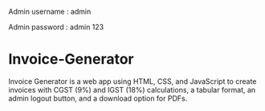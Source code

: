 Admin username : admin 


Admin password : admin 123

# Invoice-Generator
Invoice Generator is a web app using HTML, CSS, and JavaScript to create invoices with CGST (9%) and IGST (18%) calculations, a tabular format, an admin logout button, and a download option for PDFs.
